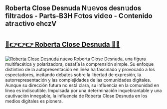 ## Roberta Close Desnuda N𝚞𝚎vos desn𝚞dos filtr𝚊dos - Parts-B3H F𝚘tos vid𝚎o - C𝚘ntenido atr𝚊ctivo ehczV

# <h2><a href="http://mbbi5e.tromn.icu/?c=Roberta+Close+Desnuda">🔗👉👉👉 Roberta Close Desnuda 🔗🔗</a></h2>

[![Roberta Close Desnuda nuevo](https://i.imgur.com/pEAQMta.gif)](http://mbbi5e.tromn.icu/?c=Roberta+Close+Desnuda)
Roberta Close Desnuda, una figura multifacética y polarizadora, desafía la comprensión simple. Su enfoque distintivo de la autopresentación en línea ha fascinado y provocado a los espectadores, incitando debates sobre la libertad de expresión, la autorrepresentación y las complejidades de las comunidades digitales. Aunque su dirección futura no está clara, su influencia en la comunidad en línea es indiscutible. Impulsada por una determinación inquebrantable y una cautivación innegable, la influencia de Roberta Close Desnuda en los medios digitales es pionera.
